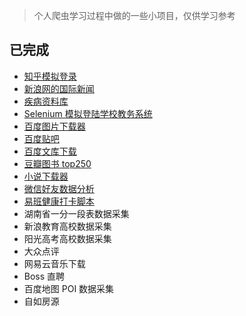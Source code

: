 >  个人爬虫学习过程中做的一些小项目，仅供学习参考

## 已完成

- [知乎模拟登录](https://github.com/wwt2048/Python3WebSpider/tree/master/zhihu)
- [新浪网的国际新闻](https://github.com/wwt2048/Python3WebSpider/tree/master/sina)
- [疾病资料库](https://github.com/wwt2048/Python3WebSpider/tree/master/DiseaseDatabase)
- [Selenium 模拟登陆学校教务系统](https://github.com/wwt2048/Python3WebSpider/tree/master/Selenium-use/CSUST)
- [百度图片下载器](https://github.com/wwt2048/Python3WebSpider/tree/master/baidu/baidupic)
- [百度贴吧](https://github.com/wwt2048/Python3WebSpider/tree/master/baidu/baidutieba)
- [百度文库下载](https://github.com/wwt2048/Python3WebSpider/tree/master/baidu/baiduwenku)
- [豆瓣图书 top250](https://github.com/wwt2048/Python3WebSpider/tree/master/doubanbook)
- [小说下载器](https://github.com/wwt2048/Python3WebSpider/tree/master/novel)
- [微信好友数据分析](https://github.com/wwt2048/Python3WebSpider/tree/master/wx/TypeInfo)
- [易班健康打卡脚本](https://github.com/WadeStack/yiban)
- 湖南省一分一段表数据采集
- 新浪教育高校数据采集
- 阳光高考高校数据采集
- 大众点评
- 网易云音乐下载
- Boss 直聘
- 百度地图 POI 数据采集
- 自如房源

